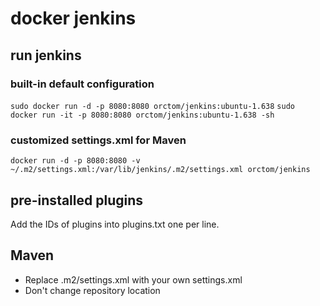 # docker jenkins

## run jenkins

### built-in default configuration
```sudo docker run -d -p 8080:8080 orctom/jenkins:ubuntu-1.638```
```sudo docker run -it -p 8080:8080 orctom/jenkins:ubuntu-1.638 -sh```

### customized settings.xml for Maven
```docker run -d -p 8080:8080 -v ~/.m2/settings.xml:/var/lib/jenkins/.m2/settings.xml orctom/jenkins```

## pre-installed plugins
Add the IDs of plugins into plugins.txt one per line.

## Maven
 * Replace .m2/settings.xml with your own settings.xml
 * Don't change repository location